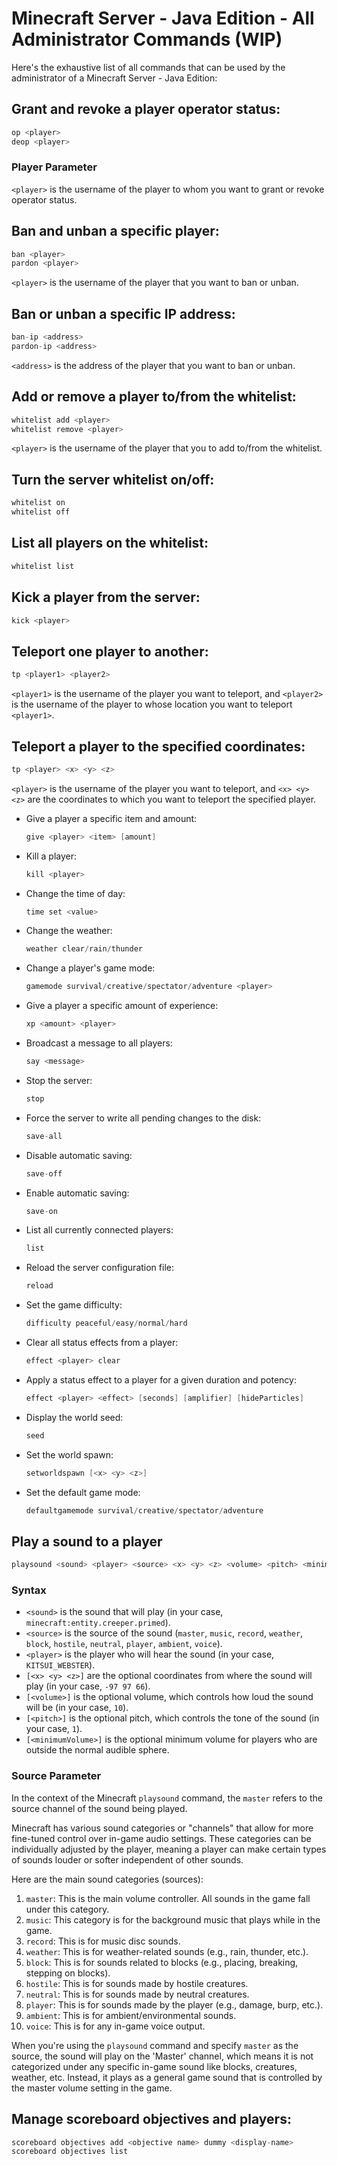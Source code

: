 # **Minecraft Server - Java Edition - All Administrator Commands (WIP)**

Here's the exhaustive list of all commands that can be used by the administrator of a Minecraft Server - Java Edition:

## Grant and revoke a player operator status:

```java
op <player>
deop <player>
```

### Player Parameter

`<player>` is the username of the player to whom you want to grant or revoke operator status.

## Ban and unban a specific player:

```java
ban <player>
pardon <player>
```

`<player>` is the username of the player that you want to ban or unban.

## Ban or unban a specific IP address:

```java
ban-ip <address>
pardon-ip <address>
```

`<address>` is the address of the player that you want to ban or unban.

## Add or remove a player to/from the whitelist:

```java
whitelist add <player>
whitelist remove <player>
```

`<player>` is the username of the player that you to add to/from the whitelist.

## Turn the server whitelist on/off:

```java
whitelist on
whitelist off
```

## List all players on the whitelist:

```java
whitelist list
```

## Kick a player from the server:

```java
kick <player>
```

## Teleport one player to another:

```java
tp <player1> <player2>
```

`<player1>` is the username of the player you want to teleport, and `<player2>` is the username of the player to whose location you want to teleport `<player1>`.

## Teleport a player to the specified coordinates:

```java
tp <player> <x> <y> <z>
```

`<player>` is the username of the player you want to teleport, and `<x> <y> <z>` are the coordinates to which you want to teleport the specified player.


- Give a player a specific item and amount:

    ```java
    give <player> <item> [amount]
    ```

- Kill a player:

    ```java
    kill <player>
    ```

- Change the time of day:

    ```java
    time set <value>
    ```

- Change the weather:

    ```java
    weather clear/rain/thunder
    ```

- Change a player's game mode:

    ```java
    gamemode survival/creative/spectator/adventure <player>
    ```

- Give a player a specific amount of experience:

    ```java
    xp <amount> <player>
    ```

- Broadcast a message to all players:

    ```java
    say <message>
    ```

- Stop the server:

    ```java
    stop
    ```

- Force the server to write all pending changes to the disk:

    ```java
    save-all
    ```

- Disable automatic saving:

    ```java
    save-off
    ```

- Enable automatic saving:

    ```java
    save-on
    ```

- List all currently connected players:

    ```java
    list
    ```

- Reload the server configuration file:

    ```java
    reload
    ```

- Set the game difficulty:

    ```java
    difficulty peaceful/easy/normal/hard
    ```

- Clear all status effects from a player:

    ```java
    effect <player> clear
    ```

- Apply a status effect to a player for a given duration and potency:

    ```java
    effect <player> <effect> [seconds] [amplifier] [hideParticles]
    ```

- Display the world seed:

    ```java
    seed
    ```

- Set the world spawn:

    ```java
    setworldspawn [<x> <y> <z>]
    ```

- Set the default game mode:

    ```java
    defaultgamemode survival/creative/spectator/adventure
    ```

## Play a sound to a player

```java
playsound <sound> <player> <source> <x> <y> <z> <volume> <pitch> <minimumVolume>
```

### Syntax

- `<sound>` is the sound that will play (in your case, `minecraft:entity.creeper.primed`).
- `<source>` is the source of the sound (`master`, `music`, `record`, `weather`, `block`, `hostile`, `neutral`, `player`, `ambient`, `voice`).
- `<player>` is the player who will hear the sound (in your case, `KITSUI_WEBSTER`).
- `[<x> <y> <z>]` are the optional coordinates from where the sound will play (in your case, `-97 97 66`).
- `[<volume>]` is the optional volume, which controls how loud the sound will be (in your case, `10`).
- `[<pitch>]` is the optional pitch, which controls the tone of the sound (in your case, `1`).
- `[<minimumVolume>]` is the optional minimum volume for players who are outside the normal audible sphere.

### Source Parameter

In the context of the Minecraft `playsound` command, the `master` refers to the source channel of the sound being played.

Minecraft has various sound categories or "channels" that allow for more fine-tuned control over in-game audio settings. These categories can be individually adjusted by the player, meaning a player can make certain types of sounds louder or softer independent of other sounds.

Here are the main sound categories (sources):

1. `master`: This is the main volume controller. All sounds in the game fall under this category.
2. `music`: This category is for the background music that plays while in the game.
3. `record`: This is for music disc sounds.
4. `weather`: This is for weather-related sounds (e.g., rain, thunder, etc.).
5. `block`: This is for sounds related to blocks (e.g., placing, breaking, stepping on blocks).
6. `hostile`: This is for sounds made by hostile creatures.
7. `neutral`: This is for sounds made by neutral creatures.
8. `player`: This is for sounds made by the player (e.g., damage, burp, etc.).
9. `ambient`: This is for ambient/environmental sounds.
10. `voice`: This is for any in-game voice output.

When you're using the `playsound` command and specify `master` as the source, the sound will play on the 'Master' channel, which means it is not categorized under any specific in-game sound like blocks, creatures, weather, etc. Instead, it plays as a general game sound that is controlled by the master volume setting in the game.

## Manage scoreboard objectives and players:

```java
scoreboard objectives add <objective name> dummy <display-name>
scoreboard objectives list
```
